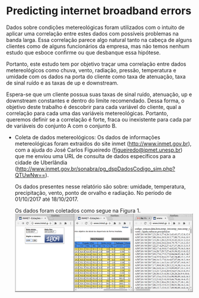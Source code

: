 # Predicting internet broadband errors


Dados sobre condições metereológicas foram utilizados com o intuito de aplicar uma correlação entre estes dados com possíveis problemas na banda larga. Essa correlação parece algo natural tanto na cabeça de alguns clientes como de alguns funcionários da empresa, mas não temos nenhum estudo que esboce confirme ou que desbanque essa hipótese.

Portanto, este estudo tem por objetivo traçar uma correlação entre dados metereológicos como chuva, vento, radiação, pressão, temperatura e umidade com os dados na porta do cliente como taxa de atenuação, taxa de sinal ruído e as taxas de up e downstream.

Espera-se que um cliente possua suas taxas de sinal ruído, atenuação, up e downstream constantes e dentro do limite recomendado. Dessa forma, o objetivo deste trabalho é descobrir para cada variável do cliente, qual a correlação para cada uma das variáveis metereológicas. Portanto, queremos definir se a correlação é forte, fraca ou inexistente para cada par de variáveis do conjunto A com o conjunto B.

- Coleta de dados metereológicos:
	Os dados de informações metereológicas foram extraídos do site inmet (http://www.inmet.gov.br), com a ajuda do José Carlos Figueiredo (figueiredo@ipmet.unesp.br) que me enviou uma URL de consulta de dados específicos para a cidade de Uberlândia (http://www.inmet.gov.br/sonabra/pg_dspDadosCodigo_sim.php?QTUwNw==).

	Os dados presentes nesse relatório são sobre: umidade, temperatura, precipitação, vento, ponto de orvalho e radiação. No período de 01/10/2017 até 18/10/2017.

	Os dados foram coletados como segue na Figura 1.
	![coleta-dados](images/coleta-dados.png)
